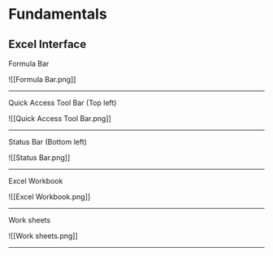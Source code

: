 # Fundamentals

## Excel Interface

Formula Bar

![[Formula Bar.png]]

---

Quick Access Tool Bar (Top left)

![[Quick Access Tool Bar.png]]

---

Status Bar (Bottom left)

![[Status Bar.png]]

---

Excel Workbook

![[Excel Workbook.png]]

---

Work sheets

![[Work sheets.png]]

---
